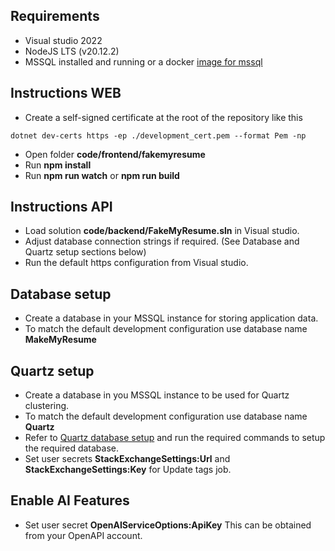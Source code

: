 ## Requirements
- Visual studio 2022
- NodeJS LTS (v20.12.2)
- MSSQL installed and running or a docker [image for mssql](https://hub.docker.com/_/microsoft-mssql-server)

## Instructions WEB
- Create a self-signed certificate at the root of the repository like this
```
dotnet dev-certs https -ep ./development_cert.pem --format Pem -np
```
- Open folder **code/frontend/fakemyresume**
- Run **npm install**
- Run **npm run watch** or **npm run build**

## Instructions API
- Load solution **code/backend/FakeMyResume.sln** in Visual studio.
- Adjust database connection strings if required. (See Database and Quartz setup sections below)
- Run the default https configuration from Visual studio.

## Database setup
- Create a database in your MSSQL instance for storing application data.
- To match the default development configuration use database name **MakeMyResume**

## Quartz setup
- Create a database in you MSSQL instance to be used for Quartz clustering.
- To match the default development configuration use database name **Quartz**
- Refer to [Quartz database setup](https://github.com/quartznet/quartznet/tree/main/database/tables) and run the required commands to setup the required database.
- Set user secrets **StackExchangeSettings:Url** and **StackExchangeSettings:Key** for Update tags job.

## Enable AI Features
- Set user secret **OpenAIServiceOptions:ApiKey** This can be obtained from your OpenAPI account.